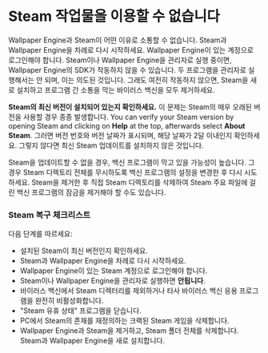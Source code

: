 # Steam 작업물을 이용할 수 없습니다

Wallpaper Engine과 Steam이 어떤 이유로 소통할 수 없습니다. Steam과 Wallpaper Engine을 차례로 다시 시작하세요. Wallpaper Engine이 있는 계정으로 로그인해야 합니다. Steam이나 Wallpaper Engine을 관리자로 실행 중이면, Wallpaper Engine의 SDK가 작동하지 않을 수 있습니다. 두 프로그램을 관리자로 실행해서는 안 되며, 이는 의도된 것입니다. 그래도 여전히 작동하지 않으면, Steam을 새로 설치하고 프로그램 간 소통을 막는 바이러스 백신을 모두 제거하세요.

**Steam의 최신 버전이 설치되어 있는지 확인하세요.** 이 문제는 Steam의 매우 오래된 버전을 사용할 경우 종종 발생합니다. You can verify your Steam version by opening Steam and clicking on **Help** at the top, afterwards select **About Steam**. 그러면 버전 번호와 버전 날짜가 표시되며, 해당 날짜가 2달 이내인지 확인하세요. 그렇지 않다면 최신 Steam 업데이트를 설치하지 않은 것입니다.

Steam을 업데이트할 수 없을 경우, 백신 프로그램이 막고 있을 가능성이 높습니다. 그 경우 Steam 디렉토리 전체를 무시하도록 백신 프로그램의 설정을 변경한 후 다시 시도하세요. Steam을 제거한 후 직접 Steam 디렉토리를 삭제하여 Steam 주요 파일에 걸린 백신 프로그램의 잠금을 제거해야 할 수도 있습니다.

### Steam 복구 체크리스트

다음 단계를 따르세요:

* 설치된 Steam이 최신 버전인지 확인하세요.
* Steam과 Wallpaper Engine을 차례로 다시 시작하세요.
* Wallpaper Engine이 있는 Steam 계정으로 로그인해야 합니다.
* Steam이나 Wallpaper Engine을 관리자로 실행하면 **안됩니다**.
* 바이러스 백신에서 Steam 디렉터리를 제외하거나 타사 바이러스 백신 응용 프로그램을 완전히 비활성화합니다.
* "Steam 유휴 상태" 프로그램을 닫습니다.
* PC에서 Steam의 존재를 재정의하는 크랙된 Steam 게임을 삭제합니다.
* Wallpaper Engine과 Steam을 제거하고, Steam 폴더 전체를 삭제합니다. Steam과 Wallpaper Engine을 새로 설치합니다.
